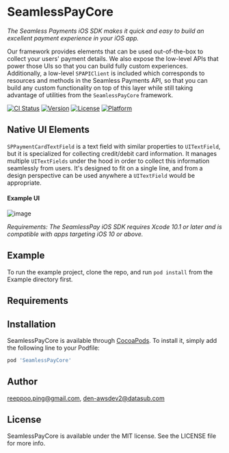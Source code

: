 # SeamlessPayCore

*The Seamless Payments iOS SDK makes it quick and easy to build an excellent payment experience in your iOS app.*

Our framework provides elements that can be used out-of-the-box to collect your users' payment details. We also expose the low-level APIs that power those UIs so that you can build fully custom experiences. Additionally, a low-level `SPAPIClient` is included which corresponds to resources and methods in the Seamless Payments API, so that you can build any custom functionality on top of this layer while still taking advantage of utilities from the `SeamlessPayCore` framework.

[![CI Status](https://img.shields.io/travis/reeppoo.ping@gmail.com/SeamlessPayCore.svg?style=flat)](https://travis-ci.org/reeppoo.ping@gmail.com/SeamlessPayCore)
[![Version](https://img.shields.io/cocoapods/v/SeamlessPayCore.svg?style=flat)](https://cocoapods.org/pods/SeamlessPayCore)
[![License](https://img.shields.io/cocoapods/l/SeamlessPayCore.svg?style=flat)](https://cocoapods.org/pods/SeamlessPayCore)
[![Platform](https://img.shields.io/cocoapods/p/SeamlessPayCore.svg?style=flat)](https://cocoapods.org/pods/SeamlessPayCore)

## Native UI Elements

`SPPaymentCardTextField` is a text field with similar properties to `UITextField`, but it is specialized for collecting credit/debit card information. It manages multiple `UITextFields` under the hood in order to collect this information seamlessly from users. It's designed to fit on a single line, and from a design perspective can be used anywhere a `UITextField` would be appropriate.

#### Example UI

![image](https://rc-docs.seamlesspay.com/images/card-field.gif)


*Requirements: The SeamlessPay iOS SDK requires Xcode 10.1 or later and is compatible with apps targeting iOS 10 or above.*

## Example

To run the example project, clone the repo, and run `pod install` from the Example directory first.

## Requirements

## Installation

SeamlessPayCore is available through [CocoaPods](https://cocoapods.org). To install
it, simply add the following line to your Podfile:

```ruby
pod 'SeamlessPayCore'
```

## Author

reeppoo.ping@gmail.com, den-awsdev2@datasub.com

## License

SeamlessPayCore is available under the MIT license. See the LICENSE file for more info.
